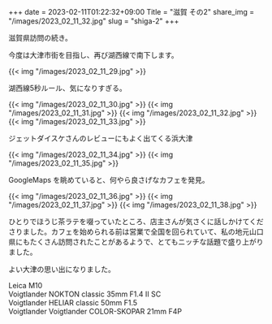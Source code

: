 +++
date  = 2023-02-11T01:22:32+09:00
Title = "滋賀 その2"
share_img = "/images/2023_02_11_32.jpg"
slug = "shiga-2"
+++

滋賀県訪問の続き。

今度は大津市街を目指し、再び湖西線で南下します。

{{< img "/images/2023_02_11_29.jpg" >}}

<p class="caption">湖西線5秒ルール、気になりすぎる。</p>
{{< img "/images/2023_02_11_30.jpg" >}}
{{< img "/images/2023_02_11_31.jpg" >}}
{{< img "/images/2023_02_11_32.jpg" >}}
{{< img "/images/2023_02_11_33.jpg" >}}
<p class="caption">ジェットダイスケさんのレビューにもよく出てくる浜大津</p>
{{< img "/images/2023_02_11_34.jpg" >}}
{{< img "/images/2023_02_11_35.jpg" >}}

GoogleMaps を眺めていると、何やら良さげなカフェを発見。

{{< img "/images/2023_02_11_36.jpg" >}}
{{< img "/images/2023_02_11_37.jpg" >}}
{{< img "/images/2023_02_11_38.jpg" >}}

ひとりでほうじ茶ラテを啜っていたところ、店主さんが気さくに話しかけてくださりました。カフェを始められる前は営業で全国を回られていて、私の地元山口県にもたくさん訪問されたことがあるようで、とてもニッチな話題で盛り上がりました。

よい大津の思い出になりました。

Leica M10<br>
Voigtlander NOKTON classic 35mm F1.4 Ⅱ SC<br>
Voigtlander HELIAR classic 50mm F1.5<br>
Voigtlander Voigtlander COLOR-SKOPAR 21mm F4P
